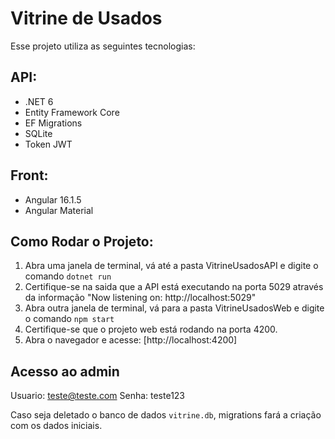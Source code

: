 # Vitrine de Usados

Esse projeto utiliza as seguintes tecnologias: 
## API:
- .NET 6
- Entity Framework Core
- EF Migrations
- SQLite
- Token JWT

## Front:
- Angular 16.1.5
- Angular Material

## Como Rodar o Projeto:
1. Abra uma janela de terminal, vá até a pasta VitrineUsadosAPI e digite o comando `dotnet run`
2. Certifique-se na saida que a API está executando na porta 5029 através da informação "Now listening on: http://localhost:5029"
3. Abra outra janela de terminal, vá para a pasta VitrineUsadosWeb e digite o comando `npm start`
4. Certifique-se que o projeto web está rodando na porta 4200.
5. Abra o navegador e acesse: [http://localhost:4200] 

## Acesso ao admin
Usuario: teste@teste.com 
Senha: teste123

Caso seja deletado o banco de dados `vitrine.db`, migrations fará a criação com os dados iniciais.